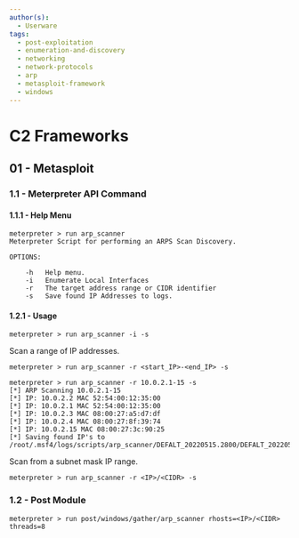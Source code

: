 ```yaml
---
author(s):
  - Userware
tags:
  - post-exploitation
  - enumeration-and-discovery
  - networking
  - network-protocols
  - arp
  - metasploit-framework
  - windows
---
```

# C2 Frameworks

## 01 - Metasploit

### 1.1 - Meterpreter API Command

#### 1.1.1 - Help Menu

```
meterpreter > run arp_scanner
Meterpreter Script for performing an ARPS Scan Discovery.

OPTIONS:

    -h   Help menu.
    -i   Enumerate Local Interfaces
    -r   The target address range or CIDR identifier
    -s   Save found IP Addresses to logs.
```

#### 1.2.1 - Usage

```
meterpreter > run arp_scanner -i -s
```

Scan a range of IP addresses.

```
meterpreter > run arp_scanner -r <start_IP>-<end_IP> -s

meterpreter > run arp_scanner -r 10.0.2.1-15 -s
[*] ARP Scanning 10.0.2.1-15
[*] IP: 10.0.2.2 MAC 52:54:00:12:35:00
[*] IP: 10.0.2.1 MAC 52:54:00:12:35:00
[*] IP: 10.0.2.3 MAC 08:00:27:a5:d7:df
[*] IP: 10.0.2.4 MAC 08:00:27:8f:39:74
[*] IP: 10.0.2.15 MAC 08:00:27:3c:90:25
[*] Saving found IP's to /root/.msf4/logs/scripts/arp_scanner/DEFALT_20220515.2800/DEFALT_20220515.2800.txt
```

Scan from a subnet mask IP range.

```
meterpreter > run arp_scanner -r <IP>/<CIDR> -s
```

### 1.2 - Post Module

```
meterpreter > run post/windows/gather/arp_scanner rhosts=<IP>/<CIDR> threads=8
```
